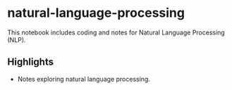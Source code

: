 # natural-language-processing
This notebook includes coding and notes for Natural Language Processing (NLP).

## Highlights

* Notes exploring natural language processing.

